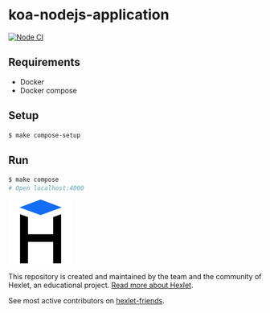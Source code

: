 # koa-nodejs-application

[![Node CI](https://github.com/hexlet-boilerplates/koa-nodejs-application/workflows/Node%20CI/badge.svg)](https://github.com/hexlet-boilerplates/koa-nodejs-application/actions)

## Requirements

* Docker
* Docker compose

## Setup

```sh
$ make compose-setup
```

## Run

```sh
$ make compose
# Open localhost:4000
```

[![Hexlet Ltd. logo](https://raw.githubusercontent.com/Hexlet/assets/master/images/hexlet_logo128.png)](https://hexlet.io/?utm_source=github&utm_medium=link&utm_campaign=koa-nodejs-application)

This repository is created and maintained by the team and the community of Hexlet, an educational project. [Read more about Hexlet](https://hexlet.io/?utm_source=github&utm_medium=link&utm_campaign=koa-nodejs-application).

See most active contributors on [hexlet-friends](https://friends.hexlet.io/).
